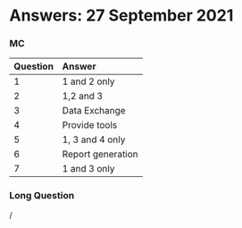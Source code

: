 # Answers: 27 September 2021 #

### MC ###

| Question | Answer |
| :------------------- | :------------------- | 
| 1 | 1 and 2 only | 
| 2 | 1,2 and 3 |
| 3 | Data Exchange | 
| 4 | Provide tools |
| 5 | 1, 3 and 4 only |
| 6 | Report generation |
| 7 | 1 and 3 only |

### Long Question ###

/